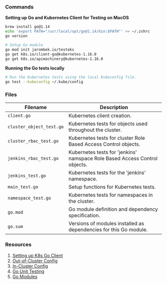 ### Commands

**Setting up Go and Kubernetes Client for Testing on MacOS**

```bash
brew install go@1.14
echo 'export PATH="/usr/local/opt/go@1.14/bin:$PATH"' >> ~/.zshrc
go version

# Setup Go module
go mod init jarombek.io/testeks
go get k8s.io/client-go@kubernetes-1.16.0
go get k8s.io/apimachinery@kubernetes-1.16.0
```

**Running the Go tests locally**

```bash
# Run the Kubernetes tests using the local Kubeconfig file.
go test --kubeconfig ~/.kube/config
```

### Files

| Filename                 | Description                                                                                  |
|--------------------------|----------------------------------------------------------------------------------------------|
| `client.go`              | Kubernetes client creation.                                                                  |
| `cluster_object_test.go` | Kubernetes tests for objects used throughout the cluster.                                    |
| `cluster_rbac_test.go`   | Kubernetes tests for cluster Role Based Access Control objects.                              |
| `jenkins_rbac_test.go`   | Kubernetes tests for 'jenkins' namspace Role Based Access Control objects.                   |
| `jenkins_test.go`        | Kubernetes tests for the 'jenkins' namespace.                                                |
| `main_test.go`           | Setup functions for Kubernetes tests.                                                        |
| `namespace_test.go`      | Kubernetes tests for namespaces in the cluster.                                              |
| `go.mod`                 | Go module definition and dependency specification.                                           |
| `go.sum`                 | Versions of modules installed as dependencies for this Go module.                            |

### Resources

1. [Setting up K8s Go Client](https://github.com/kubernetes/client-go/blob/master/INSTALL.md)
2. [Out-of-Cluster Config](https://github.com/kubernetes/client-go/blob/master/examples/out-of-cluster-client-configuration/main.go)
3. [In-Cluster Config](https://github.com/kubernetes/client-go/blob/master/examples/in-cluster-client-configuration/main.go)
4. [Go Unit Testing](https://medium.com/rungo/unit-testing-made-easy-in-go-25077669318)
5. [Go Modules](https://blog.golang.org/using-go-modules)
